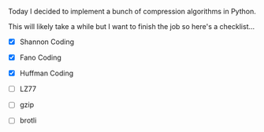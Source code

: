 Today I decided to implement a bunch of compression algorithms in Python.

This will likely take a while but I want to finish the job so here's a checklist...

- [x] Shannon Coding
- [x] Fano Coding
- [x] Huffman Coding
- [ ] LZ77
- [ ] gzip
- [ ] brotli

